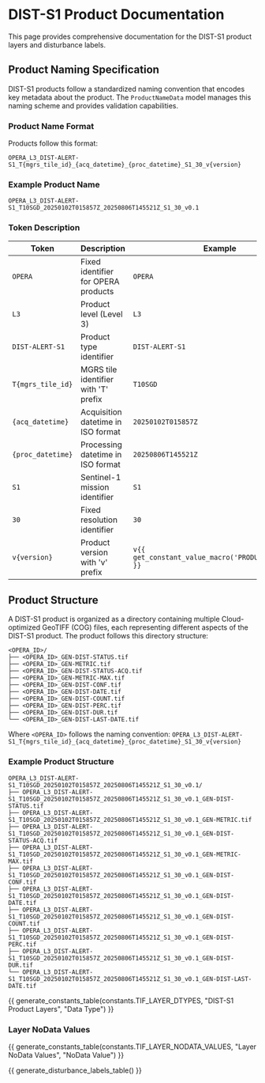 # DIST-S1 Product Documentation

This page provides comprehensive documentation for the DIST-S1 product layers and disturbance labels.

## Product Naming Specification

DIST-S1 products follow a standardized naming convention that encodes key metadata about the product. The `ProductNameData` model manages this naming scheme and provides validation capabilities.

### Product Name Format

Products follow this format:
```
OPERA_L3_DIST-ALERT-S1_T{mgrs_tile_id}_{acq_datetime}_{proc_datetime}_S1_30_v{version}
```

### Example Product Name

```
OPERA_L3_DIST-ALERT-S1_T10SGD_20250102T015857Z_20250806T145521Z_S1_30_v0.1
```

### Token Description

| Token | Description | Example |
|-------|-------------|---------|
| `OPERA` | Fixed identifier for OPERA products | `OPERA` |
| `L3` | Product level (Level 3) | `L3` |
| `DIST-ALERT-S1` | Product type identifier | `DIST-ALERT-S1` |
| `T{mgrs_tile_id}` | MGRS tile identifier with 'T' prefix | `T10SGD` |
| `{acq_datetime}` | Acquisition datetime in ISO format | `20250102T015857Z` |
| `{proc_datetime}` | Processing datetime in ISO format | `20250806T145521Z` |
| `S1` | Sentinel-1 mission identifier | `S1` |
| `30` | Fixed resolution identifier | `30` |
| `v{version}` | Product version with 'v' prefix | `v{{ get_constant_value_macro('PRODUCT_VERSION') }}` |



## Product Structure

A DIST-S1 product is organized as a directory containing multiple Cloud-optimized GeoTIFF (COG) files, each representing different aspects of the DIST-S1 product. The product follows this directory structure:

```
<OPERA_ID>/
├── <OPERA_ID>_GEN-DIST-STATUS.tif
├── <OPERA_ID>_GEN-METRIC.tif
├── <OPERA_ID>_GEN-DIST-STATUS-ACQ.tif
├── <OPERA_ID>_GEN-METRIC-MAX.tif
├── <OPERA_ID>_GEN-DIST-CONF.tif
├── <OPERA_ID>_GEN-DIST-DATE.tif
├── <OPERA_ID>_GEN-DIST-COUNT.tif
├── <OPERA_ID>_GEN-DIST-PERC.tif
├── <OPERA_ID>_GEN-DIST-DUR.tif
└── <OPERA_ID>_GEN-DIST-LAST-DATE.tif
```

Where `<OPERA_ID>` follows the naming convention: `OPERA_L3_DIST-ALERT-S1_T{mgrs_tile_id}_{acq_datetime}_{proc_datetime}_S1_30_v{version}`

### Example Product Structure

```
OPERA_L3_DIST-ALERT-S1_T10SGD_20250102T015857Z_20250806T145521Z_S1_30_v0.1/
├── OPERA_L3_DIST-ALERT-S1_T10SGD_20250102T015857Z_20250806T145521Z_S1_30_v0.1_GEN-DIST-STATUS.tif
├── OPERA_L3_DIST-ALERT-S1_T10SGD_20250102T015857Z_20250806T145521Z_S1_30_v0.1_GEN-METRIC.tif
├── OPERA_L3_DIST-ALERT-S1_T10SGD_20250102T015857Z_20250806T145521Z_S1_30_v0.1_GEN-DIST-STATUS-ACQ.tif
├── OPERA_L3_DIST-ALERT-S1_T10SGD_20250102T015857Z_20250806T145521Z_S1_30_v0.1_GEN-METRIC-MAX.tif
├── OPERA_L3_DIST-ALERT-S1_T10SGD_20250102T015857Z_20250806T145521Z_S1_30_v0.1_GEN-DIST-CONF.tif
├── OPERA_L3_DIST-ALERT-S1_T10SGD_20250102T015857Z_20250806T145521Z_S1_30_v0.1_GEN-DIST-DATE.tif
├── OPERA_L3_DIST-ALERT-S1_T10SGD_20250102T015857Z_20250806T145521Z_S1_30_v0.1_GEN-DIST-COUNT.tif
├── OPERA_L3_DIST-ALERT-S1_T10SGD_20250102T015857Z_20250806T145521Z_S1_30_v0.1_GEN-DIST-PERC.tif
├── OPERA_L3_DIST-ALERT-S1_T10SGD_20250102T015857Z_20250806T145521Z_S1_30_v0.1_GEN-DIST-DUR.tif
└── OPERA_L3_DIST-ALERT-S1_T10SGD_20250102T015857Z_20250806T145521Z_S1_30_v0.1_GEN-DIST-LAST-DATE.tif
```

{{ generate_constants_table(constants.TIF_LAYER_DTYPES, "DIST-S1 Product Layers", "Data Type") }}

### Layer NoData Values

{{ generate_constants_table(constants.TIF_LAYER_NODATA_VALUES, "Layer NoData Values", "NoData Value") }}

{{ generate_disturbance_labels_table() }}
